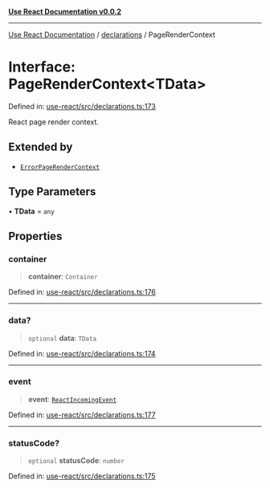[**Use React Documentation v0.0.2**](../../README.md)

***

[Use React Documentation](../../modules.md) / [declarations](../README.md) / PageRenderContext

# Interface: PageRenderContext\<TData\>

Defined in: [use-react/src/declarations.ts:173](https://github.com/stonemjs/use-react/blob/9a749b225241b8e0ac2a5483904ca8322927b1d4/src/declarations.ts#L173)

React page render context.

## Extended by

- [`ErrorPageRenderContext`](ErrorPageRenderContext.md)

## Type Parameters

• **TData** = `any`

## Properties

### container

> **container**: `Container`

Defined in: [use-react/src/declarations.ts:176](https://github.com/stonemjs/use-react/blob/9a749b225241b8e0ac2a5483904ca8322927b1d4/src/declarations.ts#L176)

***

### data?

> `optional` **data**: `TData`

Defined in: [use-react/src/declarations.ts:174](https://github.com/stonemjs/use-react/blob/9a749b225241b8e0ac2a5483904ca8322927b1d4/src/declarations.ts#L174)

***

### event

> **event**: [`ReactIncomingEvent`](../type-aliases/ReactIncomingEvent.md)

Defined in: [use-react/src/declarations.ts:177](https://github.com/stonemjs/use-react/blob/9a749b225241b8e0ac2a5483904ca8322927b1d4/src/declarations.ts#L177)

***

### statusCode?

> `optional` **statusCode**: `number`

Defined in: [use-react/src/declarations.ts:175](https://github.com/stonemjs/use-react/blob/9a749b225241b8e0ac2a5483904ca8322927b1d4/src/declarations.ts#L175)
